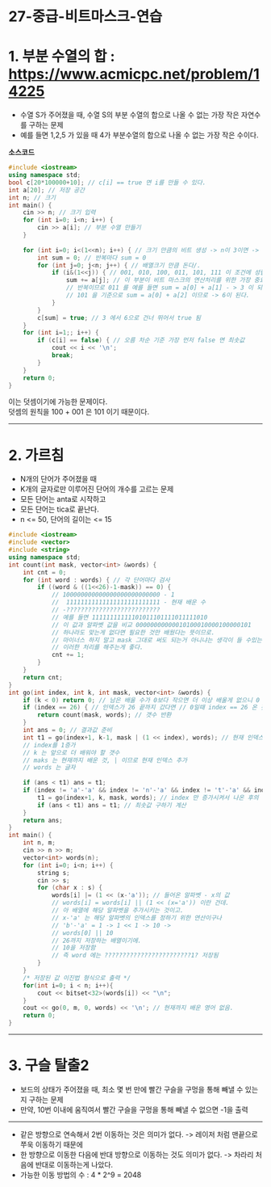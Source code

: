 27-중급-비트마스크-연습
=======================
# 1. 부분 수열의 합 : https://www.acmicpc.net/problem/14225
* 수열 S가 주어졌을 때, 수열 S의 부분 수열의 합으로 나올 수 없는 가장 작은 자연수를 구하는 문제
* 예를 들면 1,2,5 가 있을 때 4가 부분수열의 합으로 나올 수 없는 가장 작은 수이다.

**소스코드**
```c++
#include <iostream>
using namespace std;
bool c[20*100000+10]; // c[i] == true 면 i를 만들 수 있다.
int a[20]; // 저장 공간
int n; // 크기
int main() {
    cin >> n; // 크기 입력
    for (int i=0; i<n; i++) {
        cin >> a[i]; // 부분 수열 만들기
    }
    
    for (int i=0; i<(1<<n); i++) { // 크기 만큼의 비트 생성 -> n이 3이면 -> 111 까지 반복.
        int sum = 0; // 반복마다 sum = 0
        for (int j=0; j<n; j++) { // 배열크기 만큼 돈다/.
            if (i&(1<<j)) { // 001, 010, 100, 011, 101, 111 이 조건에 성립된다.
                sum += a[j]; // 이 부분이 비트 마스크의 연산처리를 위한 가장 중요한 곳.
                // 반복이므로 011 를 예를 들면 sum = a[0] + a[1] - > 3 이 되고
                // 101 을 기준으로 sum = a[0] + a[2] 이므로 -> 6이 된다.
            }
        }
        c[sum] = true; // 3 에서 6으로 건너 뛰어서 true 됨
    }
    for (int i=1;; i++) {
        if (c[i] == false) { // 오름 차순 기준 가장 먼저 false 면 최솟값 
            cout << i << '\n';
            break;
        }
    }
    return 0;
}   
```         
이는 덧셈이기에 가능한 문제이다.      
덧셈의 원칙을 100 + 001 은 101 이기 때문이다.     

***
# 2. 가르침 
* N개의 단어가 주어졌을 때     
* K개의 글자로만 이루어진 단어의 개수를 고르는 문제        
* 모든 단어는 anta로 시작하고    
* 모든 단어는 tica로 끝난다.    
* n <= 50, 단어의 길이는 <= 15

```c++
#include <iostream>
#include <vector>
#include <string>
using namespace std;
int count(int mask, vector<int> &words) {
    int cnt = 0;
    for (int word : words) { // 각 단어마다 검사
        if ((word & ((1<<26)-1-mask)) == 0) {
            // 100000000000000000000000000 - 1
            //  11111111111111111111111111 - 현재 배운 수
            // -??????????????????????????
            // 예를 들면 11111111111101011101111011111010
            // 이 값과 알파벳 값을 비교 00000000000010100010000100000101
            // 하나라도 맞는게 없다면 필요한 것만 배웠다는 뜻이므로.
            // 마이너스 하지 말고 mask 그대로 써도 되는거 아니냐는 생각이 들 수있는데
            // 이러한 처리를 해주는게 좋다.
            cnt += 1;
        }
    }
    return cnt;
}
int go(int index, int k, int mask, vector<int> &words) {
    if (k < 0) return 0; // 남은 배울 수가 0보다 작으면 더 이상 배울게 없으니 0 리턴.
    if (index == 26) { // 인덱스가 26 끝까지 갔다면 // 0일때 index == 26 온 것은 최대한 온 것이라는 상황.
        return count(mask, words); // 갯수 반환
    }
    int ans = 0; // 결과값 준비
    int t1 = go(index+1, k-1, mask | (1 << index), words); // 현재 인덱스값 배웠다는 가정
    // index를 1증가
    // k 는 앞으로 더 배워야 할 갯수
    // maks 는 현재까지 배운 것, | 이므로 현재 인덱스 추가
    // words 는 글자
    
    if (ans < t1) ans = t1;
    if (index != 'a'-'a' && index != 'n'-'a' && index != 't'-'a' && index != 'i'-'a' && index != 'c'-'a') { // 인덱스가 a,n,t,i,c 가 아니어야함 -> 필수로 배워야 하기 때문에.
        t1 = go(index+1, k, mask, words); // index 만 증가시켜서 나온 후의 값
        if (ans < t1) ans = t1; // 최솟값 구하기 계산
    }
    return ans;
}
int main() {
    int n, m;
    cin >> n >> m;
    vector<int> words(n);
    for (int i=0; i<n; i++) {
        string s;
        cin >> s;
        for (char x : s) {
            words[i] |= (1 << (x-'a')); // 들어온 알파벳 - x의 값
            // words[i] = words[i] || (1 << (x='a')) 이란 건데.
            // 아 배열에 해당 알파벳을 추가시키는 것이고.
            // x-'a' 는 해당 알파벳의 인덱스를 정하기 위한 연산이구나
            // 'b'-'a' = 1 -> 1 << 1 -> 10 ->
            // words[0] || 10
            // 26까지 저장하는 배열이기에.
            // 10을 저장함
            // 즉 word 에는 ????????????????????????1? 저장됨
        }
    }
    /* 저장된 값 이진법 형식으로 출력 */
    for(int i=0; i < n; i++){
        cout << bitset<32>(words[i]) << "\n";
    }
    cout << go(0, m, 0, words) << '\n'; // 현재까지 배운 영어 없음.
    return 0;
}

```
   
***   
# 3. 구슬 탈출2      
* 보드의 상태가 주어졌을 때, 최소 몇 번 만에 빨간 구슬을 구멍을 통해 빼낼 수 있는지 구하는 문제     
* 만약, 10번 이내에 움직여서 빨간 구슬을 구멍을 통해 빼낼 수 없으면 -1을 출력     

___

* 같은 방향으로 연속해서 2번 이동하는 것은 의미가 없다. -> 레이저 처럼 맨끝으로 쭈욱 이동하기 때문에   
* 한 방향으로 이동한 다음에 반대 방향으로 이동하는 것도 의미가 없다. -> 차라리 처음에 반대로 이동하는게 나았다.   
* 가능한 이동 방법의 수 : 4 * 2^9 = 2048   

```c++

```
